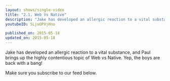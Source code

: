 ```yaml
---
layout: shows/single-video
title: "2.1. Web Vs Native"
description: "Jake has developed an allergic reaction to a vital substance, and Paul brings up the highly contentious topic of Web vs Native. Yep, the boys are back with a bang!"
youtubeID: SLjuOPXjHno

published_on: 2015-05-18
updated_on: 2015-05-18
---
```


Jake has developed an allergic reaction to a vital substance, and Paul brings up the highly contentious topic of Web vs Native. Yep, the boys are back with a bang!

Make sure you subscribe to our feed below.

